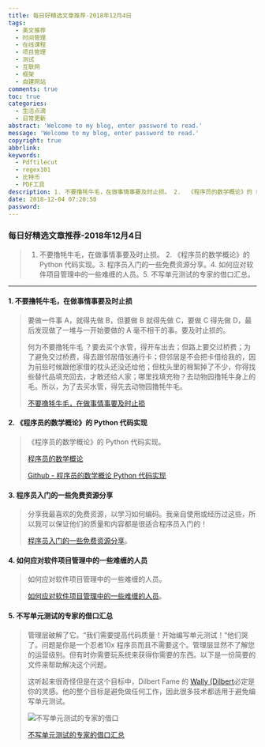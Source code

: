 ```yaml
---
title: 每日好精选文章推荐-2018年12月4日
tags:
  - 美文推荐
  - 时间管理
  - 在线课程
  - 项目管理
  - 测试
  - 互联网
  - 框架
  - 自建网站
comments: true
toc: true
categories:
  - 生活点滴
  - 日常更新
abstract: 'Welcome to my blog, enter password to read.'
message: 'Welcome to my blog, enter password to read.'
copyright: true
abbrlink: 
keywords:
  - Pdftilecut
  - regex101
  - 比特币
  - PDF工具
description: 1. 不要撸牦牛毛，在做事情事要及时止损。 2.  《程序员的数学概论》的 Python 代码实现。3. 程序员入门的一些免费资源分享。4. 如何应对软件项目管理中的一些难缠的人员。5. 不写单元测试的专家的借口汇总。
date: 2018-12-04 07:20:50
password:
---
```

<script type="text/javascript" src="/js/src/bai.js"></script>

### 每日好精选文章推荐-2018年12月4日
>  1. 不要撸牦牛毛，在做事情事要及时止损。 2.  《程序员的数学概论》的 Python 代码实现。3. 程序员入门的一些免费资源分享。4. 如何应对软件项目管理中的一些难缠的人员。5. 不写单元测试的专家的借口汇总。

---
#### 1. 不要撸牦牛毛，在做事情事要及时止损
> 要做一件事 A，就得先做 B，但要做 B 就得先做 C，要做 C 得先做 D，最后发现做了一堆与一开始要做的 A 毫不相干的事。要及时止损的。
> 
> 何为不要撸牦牛毛 ？要去买个水管，得开车出去；但路上要交过桥费；为了避免交过桥费，得去跟邻居借张通行卡；但邻居是不会把卡借给我的，因为前些时候跟他家借的枕头还没还给他；但枕头里的棉絮掉了不少，你得找些替代品填充回去，才敢还给人家；哪里找填充物？去动物园撸牦牛身上的毛。所以，为了去买水管，得先去动物园撸牦牛毛。
>
> [不要撸牦牛毛，在做事情事要及时止损](https://seths.blog/2005/03/dont_shave_that/)

#### 2. 《程序员的数学概论》的 Python 代码实现
> 《程序员的数学概论》的 Python 代码实现。
>
> [程序员的数学概论](https://pimbook.org/)
> 
> [Github - 程序员的数学概论 Python 代码实现](https://github.com/pim-book/programmers-introduction-to-mathematics)

#### 3. 程序员入门的一些免费资源分享
> 分享我最喜欢的免费资源，以学习如何编码。我亲自使用或经历过这些，所以我可以保证他们的质量和内容都是很适合程序员入门的！
>
> [程序员入门的一些免费资源分享](https://dev.to/aspittel/my-favorite-free-resources-for-new-programmers-bia)。

#### 4. 如何应对软件项目管理中的一些难缠的人员
> 如何应对软件项目管理中的一些难缠的人员。
>
> [如何应对软件项目管理中的一些难缠的人员](https://people.neilon.software/)。

#### 5. 不写单元测试的专家的借口汇总
> 管理层破解了它。“我们需要提高代码质量！开始编写单元测试！“他们哭了。问题是你是一个忍者10x 程序员而且不需要这个。管理层显然不了解您的运营级别。但有时你需要玩系统来获得你需要的东西。以下是一份简要的文件来帮助解决这个问题。
> 
> 这听起来很奇怪但是在这个目标中，Dilbert Fame 的 [Wally (Dilbert](https://en.wikipedia.org/wiki/Wally)必定是你的灵感。他的整个目标是避免做任何工作，因此很多技术都适用于避免编写单元测试。
> 
> ![不写单元测试的专家的借口](https://ws1.sinaimg.cn/large/006tNbRwgy1fxubfua5bbj30gg0mawj1.jpg)
> 
> [不写单元测试的专家的借口汇总](https://boyter.org/posts/expert-excuses-for-not-writing-unit-tests/)


